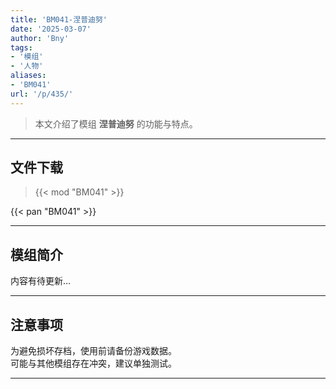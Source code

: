 ```yaml
---
title: 'BM041-涅普迪努'
date: '2025-03-07'
author: 'Bny'
tags:
- '模组'
- '人物'
aliases:
- 'BM041'
url: '/p/435/'
---
```


> 本文介绍了模组 **涅普迪努** 的功能与特点。

---

## 文件下载  

> {{< mod "BM041" >}}  

{{< pan "BM041" >}}  

---

## 模组简介

>  
内容有待更新...  

---

## 注意事项

>  
为避免损坏存档，使用前请备份游戏数据。  
可能与其他模组存在冲突，建议单独测试。  

---

